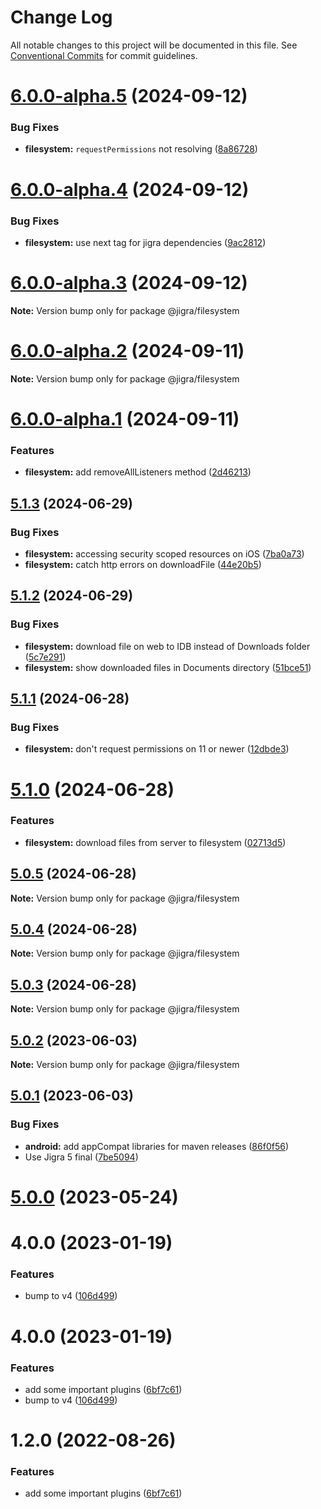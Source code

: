 # Change Log

All notable changes to this project will be documented in this file.
See [Conventional Commits](https://conventionalcommits.org) for commit guidelines.

# [6.0.0-alpha.5](https://github.com/familyjs/jigra-plugins/compare/@jigra/filesystem@6.0.0-alpha.4...@jigra/filesystem@6.0.0-alpha.5) (2024-09-12)

### Bug Fixes

- **filesystem:** `requestPermissions` not resolving ([8a86728](https://github.com/familyjs/jigra-plugins/commit/8a8672869f831406c0efc29df311a63e58b93d4e))

# [6.0.0-alpha.4](https://github.com/familyjs/jigra-plugins/compare/@jigra/filesystem@6.0.0-alpha.3...@jigra/filesystem@6.0.0-alpha.4) (2024-09-12)

### Bug Fixes

- **filesystem:** use next tag for jigra dependencies ([9ac2812](https://github.com/familyjs/jigra-plugins/commit/9ac28121d4d7459790a1164d8613f9963776950f))

# [6.0.0-alpha.3](https://github.com/familyjs/jigra-plugins/compare/@jigra/filesystem@6.0.0-alpha.2...@jigra/filesystem@6.0.0-alpha.3) (2024-09-12)

**Note:** Version bump only for package @jigra/filesystem

# [6.0.0-alpha.2](https://github.com/familyjs/jigra-plugins/compare/@jigra/filesystem@6.0.0-alpha.1...@jigra/filesystem@6.0.0-alpha.2) (2024-09-11)

**Note:** Version bump only for package @jigra/filesystem

# [6.0.0-alpha.1](https://github.com/familyjs/jigra-plugins/compare/@jigra/filesystem@5.1.3...@jigra/filesystem@6.0.0-alpha.1) (2024-09-11)

### Features

- **filesystem:** add removeAllListeners method ([2d46213](https://github.com/familyjs/jigra-plugins/commit/2d46213219aea1efbdfd6b2b90248bfb9def1b87))

## [5.1.3](https://github.com/familyjs/jigra-plugins/compare/@jigra/filesystem@5.1.2...@jigra/filesystem@5.1.3) (2024-06-29)

### Bug Fixes

- **filesystem:** accessing security scoped resources on iOS ([7ba0a73](https://github.com/familyjs/jigra-plugins/commit/7ba0a73a2bf0ce15a1fea522aa5eb80fe74e41b5))
- **filesystem:** catch http errors on downloadFile ([44e20b5](https://github.com/familyjs/jigra-plugins/commit/44e20b5cd37e5698deaffe571fc510829b775a94))

## [5.1.2](https://github.com/familyjs/jigra-plugins/compare/@jigra/filesystem@5.1.1...@jigra/filesystem@5.1.2) (2024-06-29)

### Bug Fixes

- **filesystem:** download file on web to IDB instead of Downloads folder ([5c7e291](https://github.com/familyjs/jigra-plugins/commit/5c7e291105c0009577fc7a6d45d3374bd24abb5c))
- **filesystem:** show downloaded files in Documents directory ([51bce51](https://github.com/familyjs/jigra-plugins/commit/51bce51da0f45b4e7b242b3342de09098b048d7f))

## [5.1.1](https://github.com/familyjs/jigra-plugins/compare/@jigra/filesystem@5.1.0...@jigra/filesystem@5.1.1) (2024-06-28)

### Bug Fixes

- **filesystem:** don't request permissions on 11 or newer ([12dbde3](https://github.com/familyjs/jigra-plugins/commit/12dbde3d2142c8a44d30efe5caf48574164a96f5))

# [5.1.0](https://github.com/familyjs/jigra-plugins/compare/@jigra/filesystem@5.0.5...@jigra/filesystem@5.1.0) (2024-06-28)

### Features

- **filesystem:** download files from server to filesystem ([02713d5](https://github.com/familyjs/jigra-plugins/commit/02713d5a9c8435842021f3bef19776dfb698be59))

## [5.0.5](https://github.com/familyjs/jigra-plugins/compare/@jigra/filesystem@5.0.4...@jigra/filesystem@5.0.5) (2024-06-28)

**Note:** Version bump only for package @jigra/filesystem

## [5.0.4](https://github.com/familyjs/jigra-plugins/compare/@jigra/filesystem@5.0.3...@jigra/filesystem@5.0.4) (2024-06-28)

**Note:** Version bump only for package @jigra/filesystem

## [5.0.3](https://github.com/familyjs/jigra-plugins/compare/@jigra/filesystem@5.0.2...@jigra/filesystem@5.0.3) (2024-06-28)

**Note:** Version bump only for package @jigra/filesystem

## [5.0.2](https://github.com/familyjs/jigra-plugins/compare/@jigra/filesystem@5.0.1...@jigra/filesystem@5.0.2) (2023-06-03)

**Note:** Version bump only for package @jigra/filesystem

## [5.0.1](https://github.com/familyjs/jigra-plugins/compare/@jigra/filesystem@5.0.0...@jigra/filesystem@5.0.1) (2023-06-03)

### Bug Fixes

- **android:** add appCompat libraries for maven releases ([86f0f56](https://github.com/familyjs/jigra-plugins/commit/86f0f56fd32527f18ba7a147e83858bf101be8e0))
- Use Jigra 5 final ([7be5094](https://github.com/familyjs/jigra-plugins/commit/7be509425c5cc9f21b1f9e78794b2c6b76ca7702))

# [5.0.0](https://github.com/familyjs/jigra-plugins/compare/@jigra/filesystem@1.2.0...@jigra/filesystem@5.0.0) (2023-05-24)

# 4.0.0 (2023-01-19)

### Features

- bump to v4 ([106d499](https://github.com/familyjs/jigra-plugins/commit/106d49991e82a0505a82571530b73fcda020e7e4))

# 4.0.0 (2023-01-19)

### Features

- add some important plugins ([6bf7c61](https://github.com/navify/jigra-plugins/commit/6bf7c61ba5ad99cf0474cb2cc9599d0f8fedeb45))
- bump to v4 ([106d499](https://github.com/navify/jigra-plugins/commit/106d49991e82a0505a82571530b73fcda020e7e4))

# 1.2.0 (2022-08-26)

### Features

- add some important plugins ([6bf7c61](https://github.com/navify/jigra-plugins/commit/6bf7c61ba5ad99cf0474cb2cc9599d0f8fedeb45))
